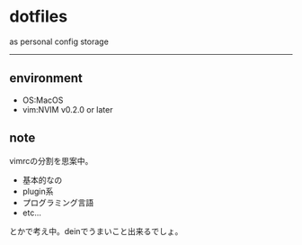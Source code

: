 # dotfiles

as personal config storage

---

## environment

- OS:MacOS
- vim:NVIM v0.2.0 or later

## note

vimrcの分割を思案中。

- 基本的なの
- plugin系
- プログラミング言語
- etc...

とかで考え中。deinでうまいこと出来るでしょ。
